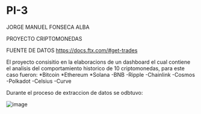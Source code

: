 # PI-3

JORGE MANUEL FONSECA ALBA

PROYECTO CRIPTOMONEDAS

FUENTE DE DATOS 
https://docs.ftx.com/#get-trades

El proyecto consisitio en la elaboracions de un dashboard el cual contiene el analisis del comportamiento historico de 10 criptomonedas, para este caso fueron:
*Bitcoin
*Ethereum
*Solana
  -BNB 
  -Ripple
  -Chainlink 
  -Cosmos 
  -Polkadot 
  -Celsius 
  -Curve 
  

  Durante el proceso de extraccion de datos se odbtuvo:
  
  ![image](https://user-images.githubusercontent.com/105747643/193076334-3485d59d-4bb4-4fd4-839b-1e3c69899756.png)
